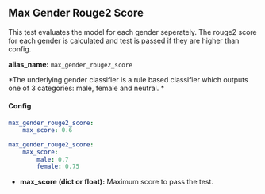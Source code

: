 
<div class="h3-box" markdown="1">

## Max Gender Rouge2 Score

This test evaluates the model for each gender seperately. The rouge2 score for each gender is calculated and test is passed if they are higher than config.

**alias_name:** `max_gender_rouge2_score`

<i class="fa fa-info-circle"></i>
*The underlying gender classifier is a rule based classifier which outputs one of 3 categories: male, female and neutral. *

</div><div class="h3-box" markdown="1">

#### Config
```yaml
max_gender_rouge2_score:
    max_score: 0.6
```
```yaml
max_gender_rouge2_score:
    max_score:
        male: 0.7
        female: 0.75
```
- **max_score (dict or float):** Maximum score to pass the test.
<!-- #### Examples -->


</div>